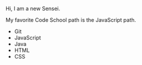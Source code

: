Hi, I am a new Sensei.

My favorite Code School path is the JavaScript path.

* Git
* JavaScript
* Java
* HTML
* CSS
